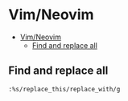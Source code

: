# Vim/Neovim
<!--ts-->
* [Vim/Neovim](vim.md#vimneovim)
   * [Find and replace all](vim.md#find-and-replace-all)

<!-- Added by: runner, at: Thu Jul 29 10:14:20 UTC 2021 -->

<!--te-->

## Find and replace all
```vim
:%s/replace_this/replace_with/g
```
